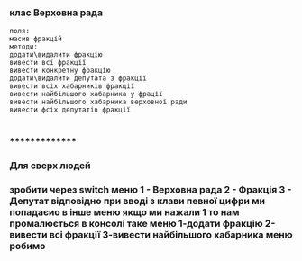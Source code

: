 ### клас Верховна рада
    поля:
    масив фракцій
    методи:
    додати\видалити фракцію
    вивести всі фракції
    вивести конкретну фракцію
    додати\видалити депутата з фракції
    вивести всіх хабарників фракції
    вивести найбільшого хабарника у фрації
    вивести найбільшого хабарника верховної ради
    вивести фсіх депутатів фракції
#
### *************
###  Для сверх людей
###  зробити через switch меню 1 - Верховна рада 2 - Фракція 3 - Депутат відповідно при вводі з клави певної цифри ми попадаєио в інше меню якщо ми нажали 1 то нам промалюється в консолі таке меню 1-додати фракцію 2-вивести всі фракції 3-вивести найбільшого хабарника меню робимо